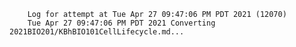         Log for attempt at Tue Apr 27 09:47:06 PM PDT 2021 (12070)
        Tue Apr 27 09:47:06 PM PDT 2021 Converting 2021BIO201/KBhBIO101CellLifecycle.md...
